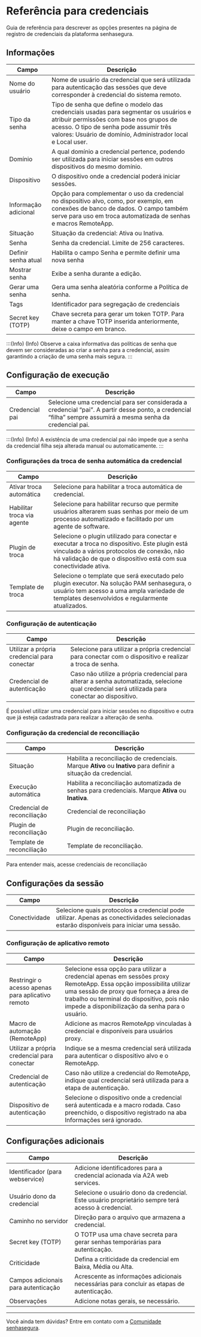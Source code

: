 # Referência para credenciais

Guia de referência para descrever as opções presentes na página de registro de credenciais da plataforma senhasegura.

## Informações

| Campo | Descrição |
| --- | --- |
| Nome do usuário | Nome de usuário da credencial que será utilizada para autenticação das sessões que deve corresponder à credencial do sistema remoto. |
| Tipo da senha | Tipo de senha que define o modelo das credenciais usadas para segmentar os usuários e atribuir permissões com base nos grupos de acesso. O tipo de senha pode assumir três valores: Usuário de domínio, Administrador local e Local user. |
| Domínio | A qual domínio a credencial pertence, podendo ser utilizada para iniciar sessões em outros dispositivos do mesmo domínio. |
| Dispositivo | O dispositivo onde a credencial poderá iniciar sessões. |
| Informação adicional | Opção para complementar o uso da credencial no dispositivo alvo, como, por exemplo, em conexões de banco de dados. O campo também serve para uso em troca automatizada de senhas e macros RemoteApp. |
| Situação | Situação da credencial: Ativa ou Inativa. |
| Senha | Senha da credencial. Limite de 256 caracteres. |
| Definir senha atual | Habilita o campo Senha e permite definir uma nova senha |
| Mostrar senha | Exibe a senha durante a edição. |
| Gerar uma senha | Gera uma senha aleatória conforme a Política de senha. |
| Tags | Identificador para segregação de credenciais |
| Secret key (TOTP) |Chave secreta para gerar um token TOTP. Para manter a chave TOTP inserida anteriormente, deixe o campo em branco. |

:::(Info) (Info)
Observe a caixa informativa das políticas de senha que devem ser consideradas ao criar a senha para a credencial, assim garantindo a criação de uma senha mais segura.
:::

## Configuração de execução

| Campo | Descrição |
| --- | --- |
| Credencial pai | Selecione uma credencial para ser considerada a credencial “pai”. A partir desse ponto, a credencial “filha” sempre assumirá a mesma senha da credencial pai. |

:::(Info) (Info)
A existência de uma credencial pai não impede que a senha da credencial filha seja alterada manual ou automaticamente.
:::

### Configurações da troca de senha automática da credencial

| Campo | Descrição |
| --- | --- |
| Ativar troca automática | Selecione para habilitar a troca automática de credencial. |
| Habilitar troca via agente | Selecione para habilitar recurso que permite usuários alterarem suas senhas por meio de um processo automatizado e facilitado por um agente de software. |
| Plugin de troca | Selecione o plugin utilizado para conectar e executar a troca no dispositivo. Este plugin está vinculado a vários protocolos de conexão, não há validação de que o dispositivo está com sua conectividade ativa. |
| Template de troca | Selecione o template que será executado pelo plugin executor. Na solução PAM senhasegura, o usuário tem acesso a uma ampla variedade de templates desenvolvidos e regularmente atualizados. |

### Configuração de autenticação

| Campo | Descrição |
| --- | --- |
| Utilizar a própria credencial para conectar | Selecione para utilizar a própria credencial para conectar com o dispositivo e realizar a troca de senha. |
| Credencial de autenticação | Caso não utilize a própria credencial para alterar a senha automatizada, selecione qual credencial será utilizada para conectar ao dispositivo. |

É possível utilizar uma credencial para iniciar sessões no dispositivo e outra que já esteja cadastrada para realizar a alteração de senha.

### Configuração da credencial de reconciliação

| Campo | Descrição |
| --- | --- |
| Situação | Habilita a reconciliação de credenciais. Marque **Ativo** ou **Inativo** para definir a situação da credencial. |
| Execução automática | Habilita a reconciliação automatizada de senhas para credenciais. Marque **Ativa** ou **Inativa**. |
| Credencial de reconciliação | Credencial de reconciliação |
| Plugin de reconciliação | Plugin de reconciliação. |
| Template de reconciliação | Template de reconciliação. |

Para entender mais, acesse credenciais de reconciliação

## Configurações da sessão

| Campo | Descrição |
| --- | --- |
| Conectividade | Selecione quais protocolos a credencial pode utilizar. Apenas as conectividades selecionadas estarão disponíveis para iniciar uma sessão. |

### Configuração de aplicativo remoto

| Campo | Descrição |
| --- | --- |
| Restringir o acesso apenas para aplicativo remoto | Selecione essa opção para utilizar a credencial apenas em sessões proxy RemoteApp. Essa opção impossibilita utilizar uma sessão de proxy que forneça a área de trabalho ou terminal do dispositivo, pois não impede a disponibilização da senha para o usuário. |
| Macro de automação (RemoteApp) | Adicione as macros RemoteApp vinculadas à credencial e disponíveis para usuários proxy. |
| Utilizar a própria credencial para conectar | Indique se a mesma credencial será utilizada para autenticar o dispositivo alvo e o RemoteApp. |
| Credencial de autenticação | Caso não utilize a credencial do RemoteApp, indique qual credencial será utilizada para a etapa de autenticação. |
| Dispositivo de autenticação | Selecione o dispositivo onde a credencial será autenticada e a macro rodada. Caso preenchido, o dispositivo registrado na aba Informações será ignorado. |

## Configurações adicionais

| Campo | Descrição |
| --- | --- |
| Identificador (para webservice) | Adicione identificadores para a credencial acionada via A2A web services. |
| Usuário dono da credencial | Selecione o usuário dono da credencial. Este usuário proprietário sempre terá acesso à credencial. |
| Caminho no servidor | Direção para o arquivo que armazena a credencial. |
| Secret key (TOTP) | O TOTP usa uma chave secreta para gerar senhas temporárias para autenticação. |
| Criticidade | Defina a criticidade da credencial em Baixa, Média ou Alta. |
| Campos adicionais para autenticação | Acrescente as informações adicionais necessárias para concluir as etapas de autenticação. |
| Observações | Adicione notas gerais, se necessário. |

***

Você ainda tem dúvidas? Entre em contato com a [Comunidade senhasegura](https://community.senhasegura.io/).
